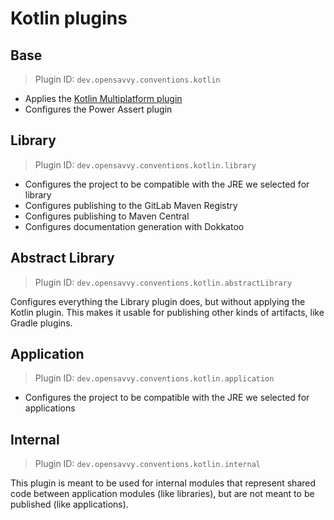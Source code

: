 # Kotlin plugins

## Base

> Plugin ID: `dev.opensavvy.conventions.kotlin`

- Applies the [Kotlin Multiplatform plugin](https://plugins.gradle.org/plugin/org.jetbrains.kotlin.multiplatform)
- Configures the Power Assert plugin

## Library

> Plugin ID: `dev.opensavvy.conventions.kotlin.library`

- Configures the project to be compatible with the JRE we selected for library
- Configures publishing to the GitLab Maven Registry
- Configures publishing to Maven Central
- Configures documentation generation with Dokkatoo

## Abstract Library

> Plugin ID: `dev.opensavvy.conventions.kotlin.abstractLibrary`

Configures everything the Library plugin does, but without applying the Kotlin plugin.
This makes it usable for publishing other kinds of artifacts, like Gradle plugins.

## Application

> Plugin ID: `dev.opensavvy.conventions.kotlin.application`

- Configures the project to be compatible with the JRE we selected for applications

## Internal

> Plugin ID: `dev.opensavvy.conventions.kotlin.internal`

This plugin is meant to be used for internal modules that represent shared code between application modules (like libraries), but are not meant to be published (like applications).
